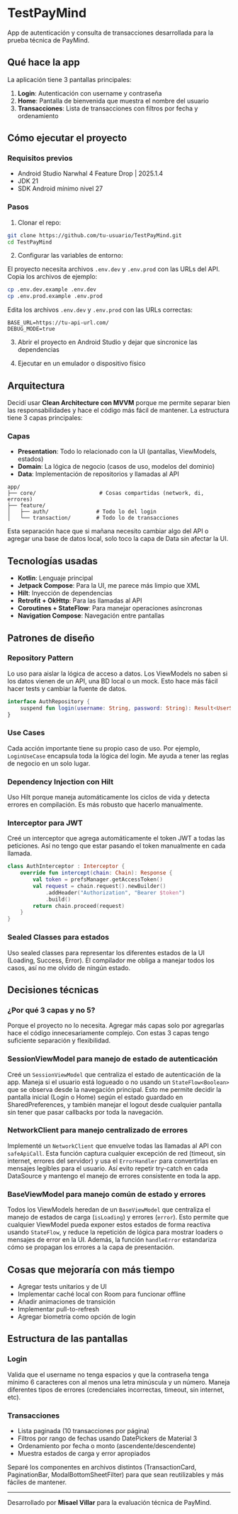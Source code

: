 # TestPayMind

App de autenticación y consulta de transacciones desarrollada para la prueba técnica de PayMind.

## Qué hace la app

La aplicación tiene 3 pantallas principales:

1. **Login**: Autenticación con username y contraseña
2. **Home**: Pantalla de bienvenida que muestra el nombre del usuario
3. **Transacciones**: Lista de transacciones con filtros por fecha y ordenamiento

## Cómo ejecutar el proyecto

### Requisitos previos

- Android Studio Narwhal 4 Feature Drop | 2025.1.4
- JDK 21
- SDK Android mínimo nivel 27

### Pasos

1. Clonar el repo:

```bash
git clone https://github.com/tu-usuario/TestPayMind.git
cd TestPayMind
```

2. Configurar las variables de entorno:

El proyecto necesita archivos `.env.dev` y `.env.prod` con las URLs del API. Copia los archivos de ejemplo:

```bash
cp .env.dev.example .env.dev
cp .env.prod.example .env.prod
```

Edita los archivos `.env.dev` y `.env.prod` con las URLs correctas:

```env
BASE_URL=https://tu-api-url.com/
DEBUG_MODE=true
```

3. Abrir el proyecto en Android Studio y dejar que sincronice las dependencias

4. Ejecutar en un emulador o dispositivo físico

## Arquitectura

Decidí usar **Clean Architecture con MVVM** porque me permite separar bien las responsabilidades y hace el código más fácil de mantener. La estructura tiene 3 capas principales:

### Capas

- **Presentation**: Todo lo relacionado con la UI (pantallas, ViewModels, estados)
- **Domain**: La lógica de negocio (casos de uso, modelos del dominio)
- **Data**: Implementación de repositorios y llamadas al API

```text
app/
├── core/                    # Cosas compartidas (network, di, errores)
├── feature/
│   ├── auth/               # Todo lo del login
│   └── transaction/        # Todo lo de transacciones
```

Esta separación hace que si mañana necesito cambiar algo del API o agregar una base de datos local, solo toco la capa de Data sin afectar la UI.

## Tecnologías usadas

- **Kotlin**: Lenguaje principal
- **Jetpack Compose**: Para la UI, me parece más limpio que XML
- **Hilt**: Inyección de dependencias
- **Retrofit + OkHttp**: Para las llamadas al API
- **Coroutines + StateFlow**: Para manejar operaciones asíncronas
- **Navigation Compose**: Navegación entre pantallas

## Patrones de diseño

### Repository Pattern

Lo uso para aislar la lógica de acceso a datos. Los ViewModels no saben si los datos vienen de un API, una BD local o un mock. Esto hace más fácil hacer tests y cambiar la fuente de datos.

```kotlin
interface AuthRepository {
    suspend fun login(username: String, password: String): Result<UserSession>
}
```

### Use Cases

Cada acción importante tiene su propio caso de uso. Por ejemplo, `LoginUseCase` encapsula toda la lógica del login. Me ayuda a tener las reglas de negocio en un solo lugar.

### Dependency Injection con Hilt

Uso Hilt porque maneja automáticamente los ciclos de vida y detecta errores en compilación. Es más robusto que hacerlo manualmente.

### Interceptor para JWT

Creé un interceptor que agrega automáticamente el token JWT a todas las peticiones. Así no tengo que estar pasando el token manualmente en cada llamada.

```kotlin
class AuthInterceptor : Interceptor {
    override fun intercept(chain: Chain): Response {
        val token = prefsManager.getAccessToken()
        val request = chain.request().newBuilder()
            .addHeader("Authorization", "Bearer $token")
            .build()
        return chain.proceed(request)
    }
}
```

### Sealed Classes para estados

Uso sealed classes para representar los diferentes estados de la UI (Loading, Success, Error). El compilador me obliga a manejar todos los casos, así no me olvido de ningún estado.

## Decisiones técnicas

### ¿Por qué 3 capas y no 5?

Porque el proyecto no lo necesita. Agregar más capas solo por agregarlas hace el código innecesariamente complejo. Con estas 3 capas tengo suficiente separación y flexibilidad.

### SessionViewModel para manejo de estado de autenticación

Creé un `SessionViewModel` que centraliza el estado de autenticación de la app. Maneja si el usuario está logueado o no usando un `StateFlow<Boolean>` que se observa desde la navegación principal. Esto me permite decidir la pantalla inicial (Login o Home) según el estado guardado en SharedPreferences, y también manejar el logout desde cualquier pantalla sin tener que pasar callbacks por toda la navegación.

### NetworkClient para manejo centralizado de errores

Implementé un `NetworkClient` que envuelve todas las llamadas al API con `safeApiCall`. Esta función captura cualquier excepción de red (timeout, sin internet, errores del servidor) y usa el `ErrorHandler` para convertirlas en mensajes legibles para el usuario. Así evito repetir try-catch en cada DataSource y mantengo el manejo de errores consistente en toda la app.

### BaseViewModel para manejo común de estado y errores

Todos los ViewModels heredan de un `BaseViewModel` que centraliza el manejo de estados de carga (`isLoading`) y errores (`error`). Esto permite que cualquier ViewModel pueda exponer estos estados de forma reactiva usando `StateFlow`, y reduce la repetición de lógica para mostrar loaders o mensajes de error en la UI. Además, la función `handleError` estandariza cómo se propagan los errores a la capa de presentación.

## Cosas que mejoraría con más tiempo

- Agregar tests unitarios y de UI
- Implementar caché local con Room para funcionar offline
- Añadir animaciones de transición
- Implementar pull-to-refresh
- Agregar biometría como opción de login

## Estructura de las pantallas

### Login

Valida que el username no tenga espacios y que la contraseña tenga mínimo 6 caracteres con al menos una letra minúscula y un número. Maneja diferentes tipos de errores (credenciales incorrectas, timeout, sin internet, etc).

### Transacciones

- Lista paginada (10 transacciones por página)
- Filtros por rango de fechas usando DatePickers de Material 3
- Ordenamiento por fecha o monto (ascendente/descendente)
- Muestra estados de carga y error apropiados

Separé los componentes en archivos distintos (TransactionCard, PaginationBar, ModalBottomSheetFilter) para que sean reutilizables y más fáciles de mantener.

---

Desarrollado por **Misael Villar** para la evaluación técnica de PayMind.

